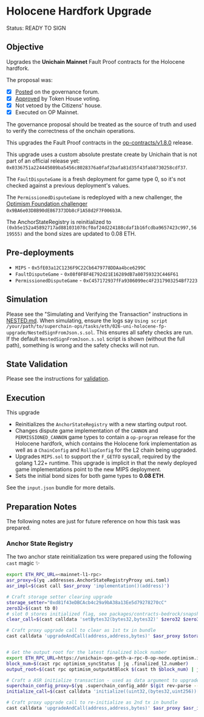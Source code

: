 # Holocene Hardfork Upgrade

Status: READY TO SIGN

## Objective

Upgrades the **Unichain Mainnet** Fault Proof contracts for the Holocene hardfork.

The proposal was:

- [X] [Posted](https://gov.optimism.io/t/upgrade-proposal-11-holocene-network-upgrade/9313) on the governance forum.
- [X] [Approved](https://vote.optimism.io/proposals/20127877429053636874064552098716749508236019236440427814457915785398876262515) by Token House voting.
- [X] Not vetoed by the Citizens' house.
- [X] Executed on OP Mainnet.

The governance proposal should be treated as the source of truth and used to verify the correctness of the onchain operations.

This upgrades the Fault Proof contracts in the
[op-contracts/v1.8.0](https://github.com/ethereum-optimism/optimism/releases/tag/op-contracts%2fv1.8.0) release.

This upgrade uses a custom absolute prestate create by Unichain that is not part of an official release yet:
`0x0336751a224445089ba5456c8028376a0faf2bafa81d35f43fab8730258cdf37`.

The `FaultDisputeGame` is a fresh deployment for game type 0, so it's not checked against a previous deployment's values.

The `PermissionedDisputeGame` is redeployed with a new challenger, the [Optimism Foundation challenger](https://github.com/ethereum-optimism/superchain-registry/blob/c08331ab44a3645608c08d8c94f78d9be46c13c9/validation/standard/standard-config-roles-mainnet.toml#L7) `0x9BA6e03D8B90dE867373Db8cF1A58d2F7F006b3A`.

The AnchorStateRegistry is reinitialized to
`(0xb5e152a45892717ad881031078cf0af24d224188cdaf1b16fcdba9657423c997,5619555)`
and the bond sizes are updated to 0.08 ETH.

## Pre-deployments

- `MIPS` - `0x5fE03a12C1236F9C22Cb6479778DDAa4bce6299C`
- `FaultDisputeGame` - `0x08f0F8F4E792d21E16289dB7a80759323C446F61`
- `PermissionedDisputeGame` - `0xC457172937fFa9306099ec4F2317903254Bf7223`

## Simulation

Please see the "Simulating and Verifying the Transaction" instructions in [NESTED.md](../../../NESTED.md).
When simulating, ensure the logs say `Using script /your/path/to/superchain-ops/tasks/eth/026-uni-holocene-fp-upgrade/NestedSignFromJson.s.sol`.
This ensures all safety checks are run. If the default `NestedSignFromJson.s.sol` script is shown (without the full path), something is wrong and the safety checks will not run.

## State Validation

Please see the instructions for [validation](./VALIDATION.md).

## Execution

This upgrade
* Reinitializes the `AnchorStateRegistry` with a new starting output root.
* Changes dispute game implementation of the `CANNON` and `PERMISSIONED_CANNON` game types to contain a `op-program` release for the Holocene hardfork, which contains
  the Holocene fork implementation as well as a `ChainConfig` and `RollupConfig` for the L2 chain being upgraded.
* Upgrades `MIPS.sol` to support the `F_GETFD` syscall, required by the golang 1.22+ runtime. This
  upgrade is implicit in that the newly deployed game implementations point to the new MIPS deployment.
* Sets the initial bond sizes for both game types to **0.08 ETH**.

See the `input.json` bundle for more details.

## Preparation Notes

The following notes are just for future reference on how this task was prepared.

### Anchor State Registry

The two anchor state reinitialization txs were prepared using the following `cast` magic ✨

```sh
export ETH_RPC_URL=<mainnet-l1-rpc>
asr_proxy=$(yq .addresses.AnchorStateRegistryProxy uni.toml)
asr_impl=$(cast call $asr_proxy 'implementation()(address)')

# Craft storage setter clearing upgrade
storage_setter="0xd81f43eDBCAcb4c29a9bA38a13Ee5d79278270cC"
zero32=$(cast tb 0)
# slot 0 stores initialized flag, see packages/contracts-bedrock/snapshots/storageLayout/AnchorStateRegistry.json
clear_call=$(cast calldata 'setBytes32(bytes32,bytes32)' $zero32 $zero32)

# Craft proxy upgrade call to clear as 1st tx in bundle
cast calldata 'upgradeAndCall(address,address,bytes)' $asr_proxy $storage_setter $clear_call


# Get the output root for the latest finalized block number
export ETH_RPC_URL=https://unichain-opn-geth-a-rpc-0-op-node.optimism.io/ # or another uni mainnet op-node
block_num=$(cast rpc optimism_syncStatus | jq .finalized_l2.number)
output_root=$(cast rpc optimism_outputAtBlock $(cast th $block_num) | jq -r .outputRoot)

# Craft a ASR initialize transaction - used as data argument to upgradeAndCall
superchain_config_proxy=$(yq .superchain_config_addr $(git rev-parse --show-toplevel)/lib/superchain-registry/superchain/configs/mainnet/superchain.toml)
initialize_call=$(cast calldata 'initialize((uint32,(bytes32,uint256))[] _startingAnchorRoots, address _superchainConfig)' '[(0,('$output_root,$block_num')),(1,('$output_root,$block_num'))]' $superchain_config_proxy)

# Craft proxy upgrade call to re-initialize as 2nd tx in bundle
cast calldata 'upgradeAndCall(address,address,bytes)' $asr_proxy $asr_impl $initialize_call
```
